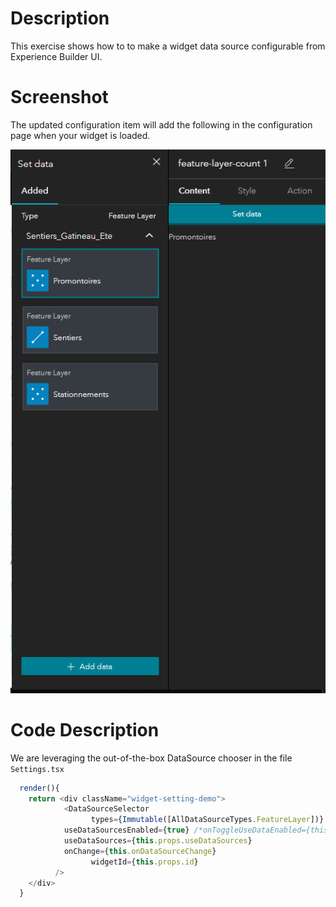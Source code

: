 # Description

This exercise shows how to to make a widget data source configurable from Experience Builder UI.

# Screenshot

The updated configuration item will add the following in the configuration page when your widget is loaded.

  ![Data Source Settings](https://github.com/fabanc/esri-canada-uc-experience-builder-widgets/blob/master/working-with-feature-layers/images/add-data.PNG)


# Code Description

We are leveraging the out-of-the-box DataSource chooser in the file `Settings.tsx`

```javascript
  render(){
    return <div className="widget-setting-demo">  
			<DataSourceSelector 
			      types={Immutable([AllDataSourceTypes.FeatureLayer])}
            useDataSourcesEnabled={true} /*onToggleUseDataEnabled={this.onToggleUseDataEnabled}*/ mustUseDataSource={true}
            useDataSources={this.props.useDataSources}
            onChange={this.onDataSourceChange}
			      widgetId={this.props.id}
          />
    </div>
  }
  ```


